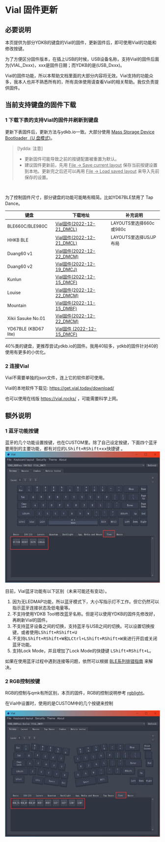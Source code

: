 # Vial 固件更新
## 必要说明

本页提供为部分YDKB的键盘的Vial的固件，更新固件后，即可使用Vial的功能和修改按键。

为了方便区分固件版本，在插上USB的时候，USB设备名称，支持Vial的固件后面为(VIAL_Dxxx)，xxx是固件日期；而YDKB的是(USB_Dxxx)。

Vial的固件功能，所以本帮助文档里面的大部分内容将无效。Vial支持的功能众多，我本人也并不熟悉所有的，所有具体使用请查看Vial的相关帮助。我仅负责提供固件。


## 当前支持键盘的固件下载


### 1 下载下表的支持Vial的固件并刷新到键盘

更新下表固件后，更新方法与ydkb.io一致。大部分使用 [Mass Storage Device Bootloader（U 盘模式)](bootloader/msd-bootloader.md)。

> [!ydda: 注意]
> - 更新固件可能导致之前的按键配置被重置为默认。
> - 建议固件更新前，先用 <u>File -> Save current layout</u> 保存当前按键设置到本地。更新完之后还可以再用 <u>File -> Load saved layout</u> 来导入先前保存的设置。

<br>

为了控制固件尺寸，部分键盘的功能可能略有精简。比如YD67BLE禁用了 Tap Dance。

| 键盘 | 下载地址 | 补充说明 |
| ---- | ---- | --- |
| BLE660C/BLE980C | [Vial固件(2022-12-21_DMCL)](other-firmware/vial/ydkb_ble660c_980c_vial.zip ':ignore') | LAYOUTS里选择660c或980c |
| HHKB BLE | [Vial固件(2022-12-21_DMCL)](other-firmware/vial/ydkb_hhkb_ble_vial.zip ':ignore') | LAYOUTS里选择US/JP布局 |
| Duang60 v1 | [Vial固件(2022-12-22_DMCM)](other-firmware/vial/ydkb_duang60v1_vial.zip ':ignore') | |
| Duang60 v2 | [Vial固件(2022-12-19_DMCJ)](other-firmware/vial/ydkb_duang60v2_vial.zip ':ignore') | |
| Kunlun | [Vial固件(2022-12-15_DMCF)](other-firmware/vial/ydkb_kunlun_vial.zip ':ignore') | |
| Louise | [Vial固件(2022-12-22_DMCM)](other-firmware/vial/ydkb_louise_vial.zip ':ignore') | |
| Mountain | [Vial固件(2022-11-15_DMBF)](other-firmware/vial/ydkb_mountain_vial.zip ':ignore') | |
| Xikii Sasuke No.01 | [Vial固件(2022-12-22_DMCM)](other-firmware/vial/ydkb_xikii_sasuke01_vial.zip ':ignore') | |
| YD67BLE (KBD67 lite) | [Vial固件 (2022-12-15_DMCF)](other-firmware/vial/ydkb_yd67ble_vial.zip ':ignore') | |

40%类的键盘，更推荐尝试ydkb.io的固件。我用40较多，ydkb的固件针对40的使用有更多的小优化。

### 2 连接Vial

Vial不需要单独的json文件，连上它的软件即可使用。

Vial的本地软件下载见: https://get.vial.today/download/

也可以使用在线版 https://vial.rocks/ ，可能需要科学上网。


## 额外说明

### 1 蓝牙功能按键
蓝牙的几个功能设置按键，也在CUSTOM里。除了自己设定按键，下面四个蓝牙要用到的主要功能，都有对应的<kbd>LShift+RShift+xx</kbd>快捷键 。
![|700](assets/vial-ydkb-ble51.jpg)

目前，Vial蓝牙功能有以下区别（未来可能还有变动）。

1. 因为无LEDMAP功能，所以蓝牙模式下，大小写指示灯不工作。但它仍然可以指示蓝牙连接状态及低电量等。
2. 不支持使用YDKB Tool修改蓝牙名称。但是可以使用YDKB的固件先修改好，再刷新Vial的固件。
3. 不支持蓝牙设备之间的切换，支持蓝牙与USB之间的切换。可以设置切换按键，或者使用<kbd>LShift+RShift+U</kbd>
4. 不支持<kbd>LShift+RShift+W</kbd>和<kbd>LCtrl+LShift+RShift+W</kbd>来进行开启或关闭蓝牙功能。
5. 支持Lock Mode，并且增加了Lock Mode的快捷键 <kbd>LShift+RShift+L</kbd>。

如果在使用蓝牙过程中遇到连接等问题，依然可以根据 [BLE系列排错指南](ble-series/troubleshooting.md) 来解决。

### 2 RGB控制按键
RGB的控制与qmk有所区别，本页的固件，RGB的控制说明参考 [rgblight](features/rgblight.md)。  

在Vial中设置时，使用的是CUSTOM中的几个按键来控制

![|700](assets/vial-ydkb-rgb.jpg)

